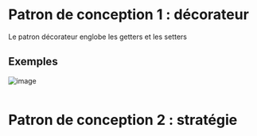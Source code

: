 # Patron de conception 1 : décorateur 

Le patron décorateur englobe les getters et les setters

## Exemples

![image](https://github.com/THIEL-Maxime-2225084a/Zoo_Fantastique/assets/123471441/fa456cdb-d8d3-460d-a505-60f457f7581a)

```

```

# Patron de conception 2 : stratégie
